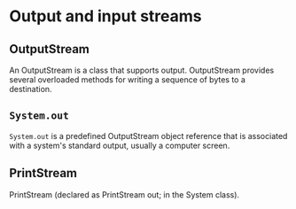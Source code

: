 # Output and input streams
## OutputStream
An OutputStream is a class that supports output. OutputStream provides several overloaded methods for writing a sequence of bytes to a destination.
## ```System.out```
```System.out``` is a predefined OutputStream object reference that is associated with a system's standard output, usually a computer screen.
## PrintStream
PrintStream (declared as PrintStream out; in the System class).
